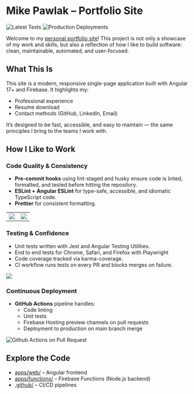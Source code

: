 # Mike Pawlak – Portfolio Site

![Latest Tests](https://github.com/mikepawlak/portfolio-site/actions/workflows/on_merge_to_main.yml/badge.svg?branch=main)
![Production Deployments](https://img.shields.io/github/deployments/mikepawlak/portfolio-site/production)

Welcome to my [personal portfolio site](https://mikepawlak.com/)! This project is not only a showcase of my work and skills, but also a reflection of how I like to build software: clean, maintainable, automated, and user-focused.

## What This Is

This site is a modern, responsive single-page application built with Angular 17+ and Firebase. It highlights my:

- Professional experience
- Resume download
- Contact methods (GitHub, LinkedIn, Email)

It’s designed to be fast, accessible, and easy to maintain — the same principles I bring to the teams I work with.

## How I Like to Work

### Code Quality & Consistency

- **Pre-commit hooks** using lint-staged and husky ensure code is linted, formatted, and tested before hitting the repository.
- **ESLint + Angular ESLint** for type-safe, accessible, and idiomatic TypeScript code.
- **Prettier** for consistent formatting.

<table>
  <tr>
    <td>
      <img src="https://github.com/user-attachments/assets/67db55c9-753f-481a-9d3b-0afe5dc82bfb" />
    </td>
    <td>
      <img src="https://github.com/user-attachments/assets/7e65820a-925b-4577-b1a9-debabd7ee849" />
    </td>
  </tr>
</table>

### Testing & Confidence

- Unit tests written with Jest and Angular Testing Utilities.
- End to end tests for Chrome, Safari, and Firefox with Playwright
- Code coverage tracked via karma-coverage.
- CI workflow runs tests on every PR and blocks merges on failure.

<img src="https://github.com/user-attachments/assets/51e6cc2b-d73b-475d-a443-a42ee9ebffcc" />

### Continuous Deployment

- **GitHub Actions** pipeline handles:
  - Code linting
  - Unit tests
  - Firebase Hosting preview channels on pull requests
  - Deployment to production on main branch merge

<img style="margin: 0px auto" alt="Github Actions on Pull Request" src="https://github.com/user-attachments/assets/2f92142c-b6d2-45e7-93c5-e4eae34c83e8" />

## Explore the Code

- [apps/web/](http://github.com/mikepawlak/portfolio-site/tree/main/apps/web) – Angular frontend
- [apps/functions/](https://github.com/mikepawlak/portfolio-site/tree/main/apps/functions) – Firebase Functions (Node.js backend)
- [.github/](https://github.com/mikepawlak/portfolio-site/tree/main/.github/) – CI/CD pipelines
